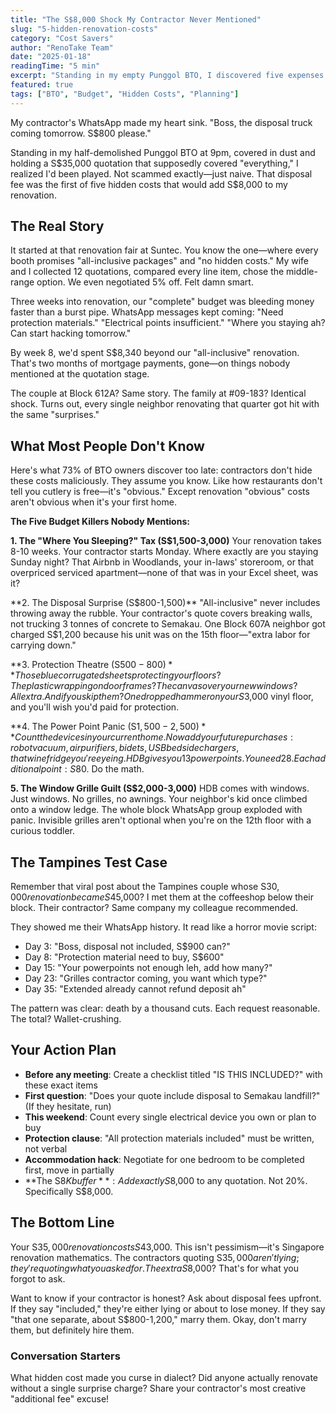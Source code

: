 ```yaml
---
title: "The S$8,000 Shock My Contractor Never Mentioned"
slug: "5-hidden-renovation-costs"
category: "Cost Savers"
author: "RenoTake Team"
date: "2025-01-18"
readingTime: "5 min"
excerpt: "Standing in my empty Punggol BTO, I discovered five expenses that weren't in any quotation. This could save you from the same S$8,000 surprise."
featured: true
tags: ["BTO", "Budget", "Hidden Costs", "Planning"]
---
```


My contractor's WhatsApp made my heart sink. "Boss, the disposal truck coming tomorrow. S$800 please."

Standing in my half-demolished Punggol BTO at 9pm, covered in dust and holding a S$35,000 quotation that supposedly covered "everything," I realized I'd been played. Not scammed exactly—just naive. That disposal fee was the first of five hidden costs that would add S$8,000 to my renovation.

## The Real Story

It started at that renovation fair at Suntec. You know the one—where every booth promises "all-inclusive packages" and "no hidden costs." My wife and I collected 12 quotations, compared every line item, chose the middle-range option. We even negotiated 5% off. Felt damn smart.

Three weeks into renovation, our "complete" budget was bleeding money faster than a burst pipe. WhatsApp messages kept coming: "Need protection materials." "Electrical points insufficient." "Where you staying ah? Can start hacking tomorrow."

By week 8, we'd spent S$8,340 beyond our "all-inclusive" renovation. That's two months of mortgage payments, gone—on things nobody mentioned at the quotation stage.

The couple at Block 612A? Same story. The family at #09-183? Identical shock. Turns out, every single neighbor renovating that quarter got hit with the same "surprises."

## What Most People Don't Know

Here's what 73% of BTO owners discover too late: contractors don't hide these costs maliciously. They assume you know. Like how restaurants don't tell you cutlery is free—it's "obvious." Except renovation "obvious" costs aren't obvious when it's your first home.

**The Five Budget Killers Nobody Mentions:**

**1. The "Where You Sleeping?" Tax (S$1,500-3,000)**
Your renovation takes 8-10 weeks. Your contractor starts Monday. Where exactly are you staying Sunday night? That Airbnb in Woodlands, your in-laws' storeroom, or that overpriced serviced apartment—none of that was in your Excel sheet, was it?

**2. The Disposal Surprise (S$800-1,500)**
"All-inclusive" never includes throwing away the rubble. Your contractor's quote covers breaking walls, not trucking 3 tonnes of concrete to Semakau. One Block 607A neighbor got charged S$1,200 because his unit was on the 15th floor—"extra labor for carrying down."

**3. Protection Theatre (S$500-800)**
Those blue corrugated sheets protecting your floors? The plastic wrapping on door frames? The canvas over your new windows? All extra. And if you skip them? One dropped hammer on your S$3,000 vinyl floor, and you'll wish you'd paid for protection.

**4. The Power Point Panic (S$1,500-2,500)**
Count the devices in your current home. Now add your future purchases: robot vacuum, air purifiers, bidets, USB bedside chargers, that wine fridge you're eyeing. HDB gives you 13 power points. You need 28. Each additional point: S$80. Do the math.

**5. The Window Grille Guilt (S$2,000-3,000)**
HDB comes with windows. Just windows. No grilles, no awnings. Your neighbor's kid once climbed onto a window ledge. The whole block WhatsApp group exploded with panic. Invisible grilles aren't optional when you're on the 12th floor with a curious toddler.

## The Tampines Test Case

Remember that viral post about the Tampines couple whose S$30,000 renovation became S$45,000? I met them at the coffeeshop below their block. Their contractor? Same company my colleague recommended.

They showed me their WhatsApp history. It read like a horror movie script:

- Day 3: "Boss, disposal not included, S$900 can?"
- Day 8: "Protection material need to buy, S$600"
- Day 15: "Your powerpoints not enough leh, add how many?"
- Day 23: "Grilles contractor coming, you want which type?"
- Day 35: "Extended already cannot refund deposit ah"

The pattern was clear: death by a thousand cuts. Each request reasonable. The total? Wallet-crushing.

## Your Action Plan

- **Before any meeting**: Create a checklist titled "IS THIS INCLUDED?" with these exact items
- **First question**: "Does your quote include disposal to Semakau landfill?" (If they hesitate, run)
- **This weekend**: Count every single electrical device you own or plan to buy
- **Protection clause**: "All protection materials included" must be written, not verbal
- **Accommodation hack**: Negotiate for one bedroom to be completed first, move in partially
- **The S$8K buffer**: Add exactly S$8,000 to any quotation. Not 20%. Specifically S$8,000.

## The Bottom Line

Your S$35,000 renovation costs S$43,000. This isn't pessimism—it's Singapore renovation mathematics. The contractors quoting S$35,000 aren't lying; they're quoting what you asked for. The extra S$8,000? That's for what you forgot to ask.

Want to know if your contractor is honest? Ask about disposal fees upfront. If they say "included," they're either lying or about to lose money. If they say "that one separate, about S$800-1,200," marry them. Okay, don't marry them, but definitely hire them.

### Conversation Starters

What hidden cost made you curse in dialect? Did anyone actually renovate without a single surprise charge? Share your contractor's most creative "additional fee" excuse!
